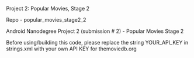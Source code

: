 Project 2: Popular Movies, Stage 2

Repo - popular_movies_stage2_2

Android Nanodegree Project 2 (submission # 2) - Popular Movies Stage 2

Before using/building this code, please replace the string YOUR_API_KEY in strings.xml with your own API KEY for themoviedb.org
